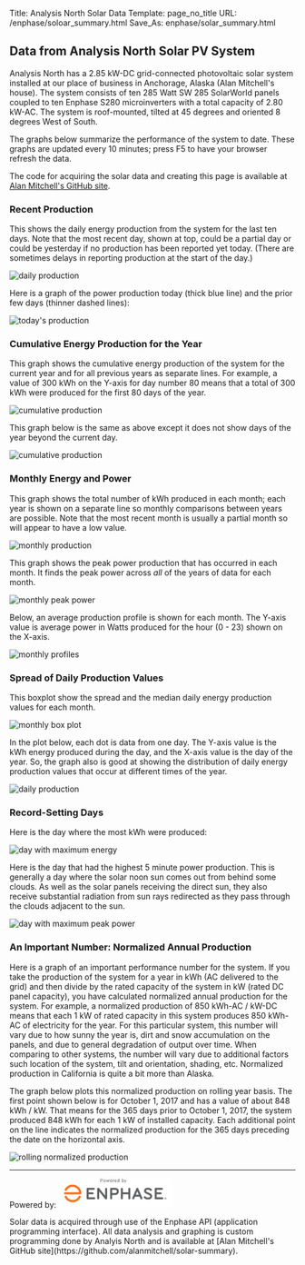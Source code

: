 Title: Analysis North Solar Data
Template: page_no_title
URL: /enphase/soloar_summary.html
Save_As: enphase/solar_summary.html

## Data from Analysis North Solar PV System

Analysis North has a 2.85 kW-DC grid-connected photovoltaic solar system installed at our place
of business in Anchorage, Alaska (Alan Mitchell's house).  The system consists of
ten 285 Watt SW 285 SolarWorld panels coupled to ten Enphase S280 microinverters
with a total capacity of 2.80 kW-AC.
The system is roof-mounted, tilted at 45 degrees and oriented 8 degrees
West of South.

The graphs below summarize the performance of the system to date.  These graphs
are updated every 10 minutes; press F5 to have your browser refresh
the data.

The code for acquiring the solar data and creating this page is available at 
[Alan Mitchell's GitHub site](https://github.com/alanmitchell/solar-summary).

### Recent Production

This shows the daily energy production from the system for the last ten days.  Note that
the most recent day, shown at top, could be a partial day or could be yesterday if no production
has been reported yet today.  (There are sometimes delays in reporting production at the start 
of the day.)

![daily production](images/last10.png?q=1)

Here is a graph of the power production today (thick blue line) and the prior
few days (thinner dashed lines):

![today's production](images/last_day.png?q=1)

### Cumulative Energy Production for the Year

This graph shows the cumulative energy production of the system for the current year
and for all previous years as separate lines.  For example, a value of 300 kWh on the
Y-axis for day number 80 means that a total of 300 kWh were produced for the first 80
days of the year.

![cumulative production](images/cum_kwh.png?q=1)

This graph below is the same as above except it does not show days of the year beyond the
current day.

![cumulative production](images/cum_kwh_partial.png?q=1)

### Monthly Energy and Power

This graph shows the total number of kWh produced in each month;
each year is shown on a separate line so monthly comparisons between years
are possible.  Note that the most recent month is usually a partial month so will
appear to have a low value.

![monthly production](images/by_month_by_year.png?q=1)

This graph shows the peak power production that has occurred in each month.  It finds
the peak power across *all* of the years of data for each month.

![monthly peak power](images/max_power.png?q=1)

Below, an average production profile is shown for each month.  The Y-axis value is average
power in Watts produced for the hour (0 - 23) shown on the X-axis.

![monthly profiles](images/monthly_profile.png?q=1)

### Spread of Daily Production Values

This boxplot show the spread and the median daily energy production values for each
month.

![monthly box plot](images/monthly_box.png?q=1)

In the plot below, each dot is data from one day.  The Y-axis value is the kWh energy
produced during the day, and the X-axis value is the day of the year.  So, the graph also
is good at showing the distribution of daily energy production values that occur at
different times of the year.

![daily production](images/daily_production.png?q=1)

### Record-Setting Days

Here is the day where the most kWh were produced:

![day with maximum energy](images/max_energy_day.png?q=1)

Here is the day that had the highest 5 minute power production.  This is generally
a day where the solar noon sun comes out from behind some clouds.  As well as the 
solar panels receiving the direct sun, they also receive substantial radiation from
sun rays redirected as they pass through the clouds adjacent to the sun.

![day with maximum peak power](images/max_power_day.png?q=1)

### An Important Number: Normalized Annual Production

Here is a graph of an important performance number for the system.  If you
take the production of the system for a year in kWh (AC delivered to the grid) 
and then divide by 
the rated capacity of the system in kW (rated DC panel capacity), you have calculated
normalized annual production for the system.  For example, a normalized production of 850 kWh-AC / kW-DC
means that each 1 kW of rated capacity in this system produces 850 kWh-AC of electricity
for the year. For this particular system, this number will vary due to 
how sunny the year is, dirt and snow accumulation on the panels,
and due to general degradation of output over time.  When
comparing to other systems, the number will vary due to additional factors such 
location of the system, tilt and orientation, shading, etc.  Normalized
production in California is quite a bit more than Alaska.

The graph below plots this normalized production on rolling year basis.  The 
first point shown below is for October 1, 2017 and has a value of about
848 kWh / kW.  That means for the 365 days prior to October 1, 2017, the system
produced 848 kWh for each 1 kW of installed capacity.  Each additional point
on the line indicates the normalized production for the 365 days preceding the
date on the horizontal axis.

![rolling normalized production](images/rolling_yr_kwh.png?q=1)

---

<p>
Powered by: <a href="http://enphase.com"><img alt="Enphase Logo" src="images/Powered_By_Enphase_Logo.png" width="200"></a>
</p>
Solar data is acquired through use of the Enphase API (application programming interface).  
All data analysis and graphing is custom programming done by Analyis North and is available at 
[Alan Mitchell's GitHub site](https://github.com/alanmitchell/solar-summary).
